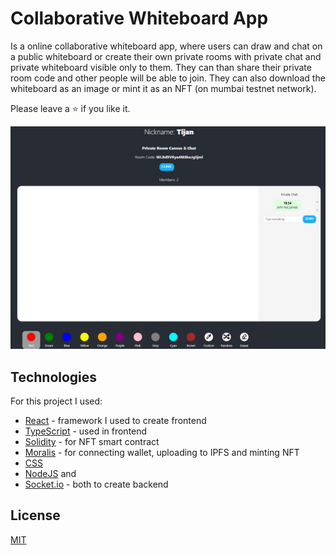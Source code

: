 # Collaborative Whiteboard App
Is a online collaborative whiteboard app, where users can draw and chat on a public whiteboard or create their own private rooms with private chat and private whiteboard visible only to them. They can than share their private room code and other people will be able to join. They can also download the whiteboard as an image or mint it as an NFT (on mumbai testnet network).

Please leave a ⭐ if you like it.

![Whiteboard App Preview](./whiteboard-app-preview.png)

## Technologies
For this project I used:
- [React](https://reactjs.org/) - framework I used to create frontend
- [TypeScript](https://www.typescriptlang.org/) - used in frontend
- [Solidity](https://soliditylang.org/) - for NFT smart contract
- [Moralis](https://moralis.io/) - for connecting wallet, uploading to IPFS and minting NFT
- [CSS](https://developer.mozilla.org/en-US/docs/Web/CSS)
- [NodeJS](https://nodejs.org/en/) and
- [Socket.io](https://socket.io/) - both to create backend

## License
[MIT](https://choosealicense.com/licenses/mit/)